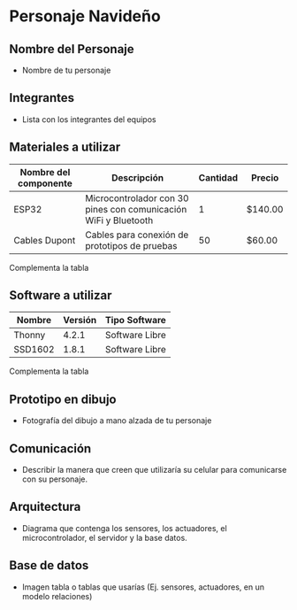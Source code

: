 # Personaje Navideño
## Nombre del Personaje
- Nombre de tu personaje
## Integrantes
- Lista con los integrantes del equipos
## Materiales a utilizar
|Nombre del componente|Descripción|Cantidad|Precio|
|-|-|-|-|
|ESP32|Microcontrolador con 30 pines con comunicación WiFi y Bluetooth|1|$140.00|
|Cables Dupont|Cables para conexión de prototipos de pruebas|50|$60.00|
Complementa la tabla 
## Software a utilizar
|Nombre|Versión|Tipo Software|
|-|-|-|
|Thonny|4.2.1|Software Libre|
|SSD1602|1.8.1|Software Libre|
Complementa la tabla
## Prototipo en dibujo
- Fotografía del dibujo a mano alzada de tu personaje 
## Comunicación
- Describir la manera que creen que utilizaría su celular para comunicarse con su personaje.
## Arquitectura
- Diagrama que contenga los sensores, los actuadores, el microcontrolador, el servidor y la base datos.
## Base de datos
- Imagen tabla o tablas que usarías (Ej. sensores, actuadores, en un modelo relaciones)

   


